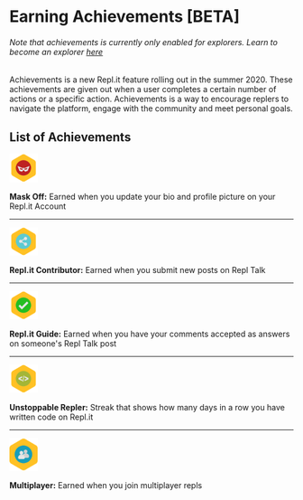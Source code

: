 # Earning Achievements [BETA]

###### Note that achievements is currently only enabled for explorers.  Learn to become an explorer [here](https://repl.it/talk/announcements/Become-an-Explorer/6180)

Achievements is a new Repl.it feature rolling out in the summer 2020. These achievements are given out when a user completes a certain number of actions or a specific action. Achievements is a way to encourage replers to navigate the platform, engage with the community and meet personal goals.

## List of Achievements



<img src="../static/images/achievements/mask-off.png" style="width: 50px;" />

**Mask Off:** Earned when you update your bio and profile picture on your Repl.it Account

* * *

<img src="../static/images/achievements/contributor.png" style="width: 50px;" />

**Repl.it Contributor:** Earned when you submit new posts on Repl Talk

* * *

<img src="../static/images/achievements/guide.png" style="width: 50px;" />

**Repl.it Guide:** Earned when you have your comments accepted as answers on someone's Repl Talk post

* * *

<img src="../static/images/achievements/unstoppable.png" style="width: 50px;" />

**Unstoppable Repler:** Streak that shows how many days in a row you have written code on Repl.it

* * *

<img src="../static/images/achievements/guest.png" style="width: 50px;" />

**Multiplayer:** Earned when you join multiplayer repls

